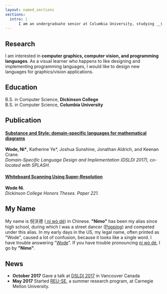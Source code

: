 ```yaml
---
layout: named_sections
sections:
  intro: |
      I am an undergraduate senior at Columbia University, studying __Computer Science__.
---
```


## Research

I am interested in __computer graphics, computer vision, and programming languages__. As a visual learner who happens to like designing and implementing programming languages, I would like to design new languages for graphics/vision applications.

## Education

B.S. in Computer Science, __Dickinson College__ <br>
B.S. in Computer Science, __Columbia University__ <br>

## Publication

#### [__Substance and Style: domain-specific languages for mathematical diagrams__](https://2017.splashcon.org/event/dsldi-2017-substance-and-style-domain-specific-languages-for-mathematical-diagrams)
__Wode, Ni\*__, Katherine Ye*, Joshua Sunshine, Jonathan Aldrich, and Keenan Crane.<br>  _Domain-Specific Language Design and Implementation (DSLDI 2017),  co-located with SPLASH._

#### [__Whiteboard Scanning Using Super-Resolution__](http://scholar.dickinson.edu/student_honors/221/)
__Wode Ni__.<br> _Dickinson College Honors Theses. Paper 221._

## My Name

My name is 倪沃德 ([<i class="icon icon-volume"></i> ní wò dé](https://translate.google.com/translate_tts?ie=UTF-8&q=%E5%80%AA%E6%B2%83%E5%BE%B7&tl=zh-CN&total=1&idx=0&textlen=3&tk=240836.379729&client=t&prev=input)) in Chinese. __"Nimo"__ has been my alias since high school, during which I was a street dancer ([Popping](https://en.wikipedia.org/wiki/Popping)) and competed under this alias. In my early days in the US, my legal name, often printed as "Wode", caused a lot of confusion, because it looks like a single word. I have trouble answering "[Wode](https://translate.google.com/translate_tts?ie=UTF-8&q=wode&tl=en&total=1&idx=0&textlen=4&tk=872591.735002&client=t&prev=input)".
If you have trouble pronouncing [ní wò dé](https://translate.google.com/translate_tts?ie=UTF-8&q=%E5%80%AA%E6%B2%83%E5%BE%B7&tl=zh-CN&total=1&idx=0&textlen=3&tk=240836.379729&client=t&prev=input), I go by __"Nimo"__.

## News

- __October 2017__  Gave a talk at [DSLDI 2017](https://2017.splashcon.org/event/dsldi-2017-substance-and-style-domain-specific-languages-for-mathematical-diagrams) in Vancouver Canada
- __May 2017__  Started [REU-SE](http://isri.cmu.edu/education/reu-se/), a summer research program, at Carnegie Mellon University.
